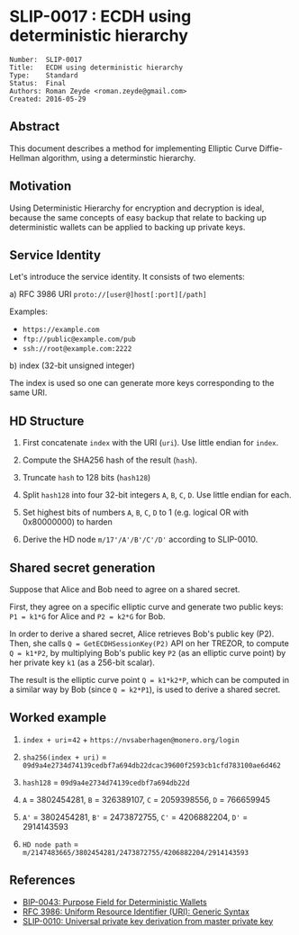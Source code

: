 # SLIP-0017 : ECDH using deterministic hierarchy

```
Number:  SLIP-0017
Title:   ECDH using deterministic hierarchy
Type:    Standard
Status:  Final
Authors: Roman Zeyde <roman.zeyde@gmail.com>
Created: 2016-05-29
```

## Abstract

This document describes a method for implementing Elliptic Curve
Diffie-Hellman algorithm, using a determinstic hierarchy.

## Motivation

Using Deterministic Hierarchy for encryption and decryption is ideal,
because the same concepts of easy backup that relate to backing up
deterministic wallets can be applied to backing up private keys.

## Service Identity

Let's introduce the service identity. It consists of two elements:

a) RFC 3986 URI `proto://[user@]host[:port][/path]`

Examples:

* `https://example.com`
* `ftp://public@example.com/pub`
* `ssh://root@example.com:2222`

b) index (32-bit unsigned integer)

The index is used so one can generate more keys corresponding to the same URI.

## HD Structure

1. First concatenate `index` with the URI (`uri`). Use little endian for `index`.

2. Compute the SHA256 hash of the result (`hash`).

3. Truncate `hash` to 128 bits (`hash128`)

4. Split `hash128` into four 32-bit integers `A`, `B`, `C`, `D`. Use little endian for each.

5. Set highest bits of numbers `A`, `B`, `C`, `D` to 1 (e.g. logical OR with 0x80000000) to harden

6. Derive the HD node `m/17'/A'/B'/C'/D'` according to SLIP-0010.

## Shared secret generation

Suppose that Alice and Bob need to agree on a shared secret.

First, they agree on a specific elliptic curve and generate
two public keys: `P1 = k1*G` for Alice and `P2 = k2*G` for Bob.

In order to derive a shared secret, Alice retrieves Bob's public key (P2).
Then, she calls `Q = GetECDHSessionKey(P2)` API on her TREZOR, to compute
`Q = k1*P2`, by multiplying Bob's public key `P2` (as an elliptic curve point)
by her private key `k1` (as a 256-bit scalar).

The result is the elliptic curve point `Q = k1*k2*P`, which can be computed in a
similar way by Bob (since `Q = k2*P1`), is used to derive a shared secret.

## Worked example

1. `index + uri`=`42` + `https://nvsaberhagen@monero.org/login`

2. `sha256(index + uri)` = `09d9a4e2734d74139cedbf7a694db22dcac39600f2593cb1cfd783100ae6d462`

3. `hash128` = `09d9a4e2734d74139cedbf7a694db22d`

4. `A` = 3802454281, `B` = 326389107, `C` = 2059398556, `D` = 766659945

5. `A'` = 3802454281, `B'` = 2473872755, `C'` = 4206882204, `D'` = 2914143593

6. `HD node path` = `m/2147483665/3802454281/2473872755/4206882204/2914143593`

## References

* [BIP-0043: Purpose Field for Deterministic Wallets](https://github.com/bitcoin/bips/blob/master/bip-0043.mediawiki)
* [RFC 3986: Uniform Resource Identifier (URI): Generic Syntax](https://tools.ietf.org/html/rfc3986)
* [SLIP-0010: Universal private key derivation from master private key](https://github.com/satoshilabs/slips/blob/master/slip-0010.md)
